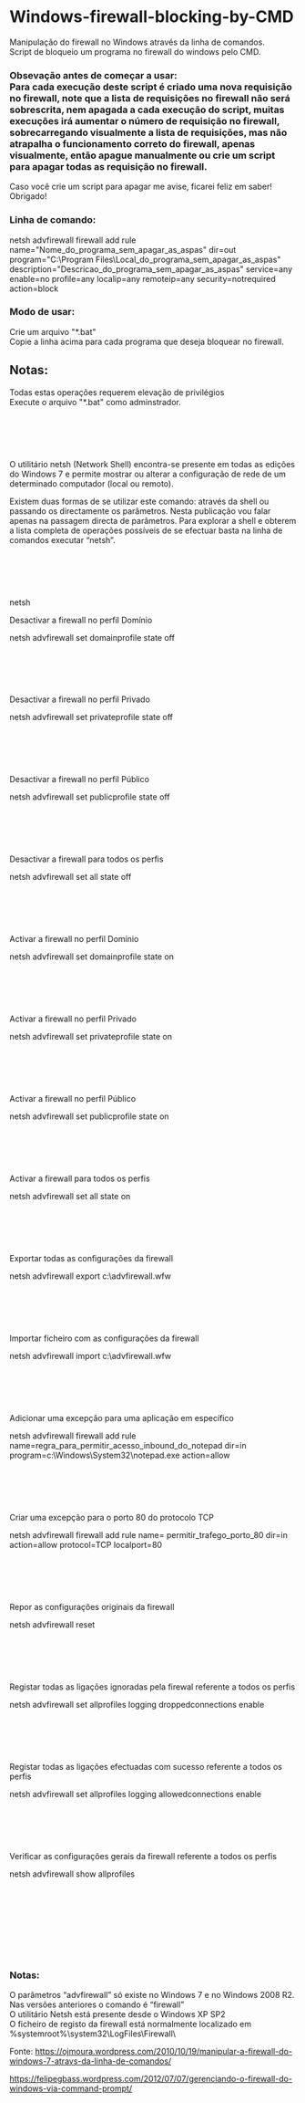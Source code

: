 # Windows-firewall-blocking-by-CMD
Manipulação do firewall no Windows através da linha de comandos.<br> Script de bloqueio um programa no firewall do windows pelo CMD.

### Obsevação antes de começar a usar: <br>Para cada execução deste script é criado uma nova requisição no firewall, note que a lista de requisições no firewall não será sobrescrita, nem apagada a cada execução do script, muitas execuções irá aumentar o número de requisição no firewall, sobrecarregando visualmente a lista de requisições, mas não atrapalha o funcionamento correto do firewall, apenas visualmente, então apague manualmente ou crie um script para apagar todas as requisição no firewall.<br>
Caso você crie um script para apagar me avise, ficarei feliz em saber! <br>
Obrigado!

### Linha de comando:
netsh advfirewall firewall add rule name="Nome_do_programa_sem_apagar_as_aspas" dir=out program="C:\Program Files\Local_do_programa_sem_apagar_as_aspas" description="Descricao_do_programa_sem_apagar_as_aspas" service=any enable=no profile=any localip=any remoteip=any security=notrequired action=block

### Modo de usar:<br>
Crie um arquivo "*.bat"<br>
Copie a linha acima para cada programa que deseja bloquear no firewall.<br>

## Notas:<br>
Todas estas operações requerem elevação de privilégios<br>
Execute o arquivo "*.bat" como adminstrador.<br>

# <br>

O utilitário netsh (Network Shell) encontra-se presente em todas as edições do Windows 7 e permite mostrar ou alterar a configuração de rede de um determinado computador (local ou remoto).

Existem duas formas de se utilizar este comando: através da shell ou passando os directamente os parâmetros. Nesta publicação vou falar apenas na passagem directa de parâmetros. Para explorar a shell e obterem a lista completa de operações possíveis de se efectuar basta na linha de comandos executar “netsh”.
# <br>
netsh

 Desactivar a firewall no perfil Domínio

netsh advfirewall set domainprofile state off

 # <br>

Desactivar a firewall no perfil Privado

netsh advfirewall set privateprofile state off

 # <br>

Desactivar a firewall no perfil Público

netsh advfirewall set publicprofile state off

 # <br>

Desactivar a firewall para todos os perfis

netsh advfirewall set all state off

 # <br>

Activar a firewall no perfil Domínio

netsh advfirewall set domainprofile state on

 # <br>

Activar a firewall no perfil Privado

netsh advfirewall set privateprofile state on

 # <br>

Activar a firewall no perfil Público

netsh advfirewall set publicprofile state on

 # <br>

Activar a firewall para todos os perfis

netsh advfirewall set all state on

 # <br>

Exportar todas as configurações da firewall

netsh advfirewall export c:\advfirewall.wfw

 # <br>

Importar ficheiro com as configurações da firewall

netsh advfirewall import c:\advfirewall.wfw

 # <br>

Adicionar uma excepção para uma aplicação em específico

netsh advfirewall firewall add rule name=regra_para_permitir_acesso_inbound_do_notepad dir=in program=c:\Windows\System32\notepad.exe  action=allow

 # <br>

Criar uma excepção para o porto 80 do protocolo TCP

netsh advfirewall firewall add rule name= permitir_trafego_porto_80 dir=in action=allow protocol=TCP localport=80

# <br> 

Repor as configurações originais da firewall

netsh advfirewall reset

 # <br>

Registar todas as ligações ignoradas pela firewal referente a todos os perfis

netsh advfirewall set allprofiles logging droppedconnections enable

 # <br>

Registar todas as ligações efectuadas com sucesso referente a todos os perfis

netsh advfirewall set allprofiles logging allowedconnections enable

 # <br>

Verificar as configurações gerais da firewall referente a todos os perfis

netsh advfirewall show allprofiles
<br>
 <br>
<br>
 <br>
<br>
 <br>
<br>
 <br>
<br>

### Notas:<br>
O parâmetros “advfirewall” só existe no Windows 7 e no Windows 2008 R2. Nas versões anteriores o comando é “firewall”<br>
O utilitário Netsh está presente desde o Windows XP SP2<br>
O ficheiro de registo da firewall está normalmente localizado em %systemroot%\system32\LogFiles\Firewall\

Fonte: https://ojmoura.wordpress.com/2010/10/19/manipular-a-firewall-do-windows-7-atravs-da-linha-de-comandos/

https://felipegbass.wordpress.com/2012/07/07/gerenciando-o-firewall-do-windows-via-command-prompt/
<br>
